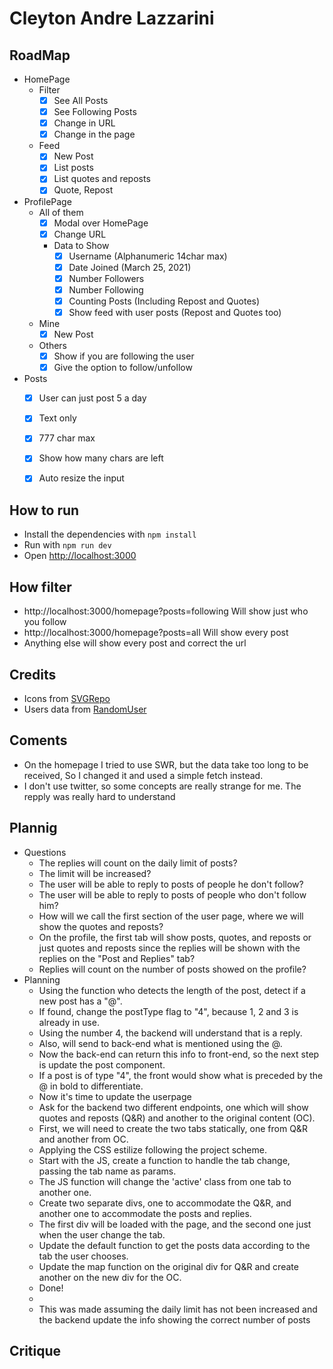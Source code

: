 # Cleyton Andre Lazzarini

## RoadMap
- HomePage
  - Filter
    - [x] See All Posts
    - [x] See Following Posts
    - [x] Change in URL
    - [x] Change in the page
  - Feed
    - [x] New Post
    - [x] List posts
    - [x] List quotes and reposts
    - [x] Quote, Repost
- ProfilePage
  - All of them
    - [x] Modal over HomePage
    - [x] Change URL
    - Data to Show
      - [x] Username (Alphanumeric 14char max)
      - [x] Date Joined (March 25, 2021)
      - [X] Number Followers
      - [x] Number Following
      - [x] Counting Posts (Including Repost and Quotes)
      - [x] Show feed with user posts (Repost and Quotes too)
  - Mine
    - [x] New Post
  - Others
    - [x] Show if you are following the user
    - [x] Give the option to follow/unfollow
- Posts
  - [x] User can just post 5 a day
  - [x] Text only
  - [x] 777 char max
  - [x] Show how many chars are left
  - [x] Auto resize the input


## How to run
- Install the dependencies with `npm install`
- Run with `npm run dev`
- Open [http://localhost:3000](http://localhost:3000) 

## How filter
- http://localhost:3000/homepage?posts=following Will show just who you follow
- http://localhost:3000/homepage?posts=all Will show every post
- Anything else will show every post and correct the url

## Credits
- Icons from [SVGRepo](www.svgrepo.com/vectors)
- Users data from [RandomUser](randomuser.me)

## Coments
- On the homepage I tried to use SWR, but the data take too long to be received, So I changed it and used a simple fetch instead.
- I don't use twitter, so some concepts are really strange for me. The repply was really hard to understand

## Plannig
- Questions
  - The replies will count on the daily limit of posts?
  - The limit will be increased?
  - The user will be able to reply to posts of people he don't follow?
  - The user will be able to reply to posts of people who don't follow him?
  - How will we call the first section of the user page, where we will show the quotes and reposts?
  - On the profile, the first tab will show posts, quotes, and reposts or just quotes and reposts since the replies will be shown with the replies on the "Post and Replies" tab?
  - Replies will count on the number of posts showed on the profile?
- Planning
  - Using the function who detects the length of the post, detect if a new post has a "@".
  - If found, change the postType flag to "4", because 1, 2 and 3 is already in use.
  - Using the number 4, the backend will understand that is a reply.
  - Also, will send to back-end what is mentioned using the @.
  - Now the back-end can return this info to front-end, so the next step is update the post component.
  - If a post is of type "4", the front would show what is preceded by the @ in bold to differentiate.
  - Now it's time to update the userpage
  - Ask for the backend two different endpoints, one which will show quotes and reposts (Q&R) and another to the original content (OC).
  - First, we will need to create the two tabs statically, one from Q&R and another from OC.
  - Applying the CSS estilize following the project scheme.
  - Start with the JS, create a function to handle the tab change, passing the tab name as params.
  - The JS function will change the 'active' class from one tab to another one.
  - Create two separate divs, one to accommodate the Q&R, and another one to accommodate the posts and replies.
  - The first div will be loaded with the page, and the second one just when the user change the tab.
  - Update the default function to get the posts data according to the tab the user chooses.
  - Update the map function on the original div for Q&R and create another on the new div for the OC.
  - Done!
  - 
  - This was made assuming the daily limit has not been increased and the backend update the info showing the correct number of posts

## Critique